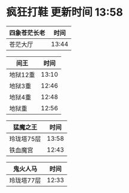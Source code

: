 # 疯狂打鞋 更新时间 13:58

| 四象苍茫长老   | 时间    |
|--------|-------|
| 苍茫大厅 | 13:44 |

| 间王   | 时间    |
|--------|-------|
| 地狱12重 | 13:10 |
| 地狱3重 | 12:46 |
| 地狱4重 | 12:48 |
| 地狱重 | 12:56 |

| 猛魔之王   | 时间    |
|--------|-------|
| 玲珑塔75层 | 13:58 |
| 铁血魔宫 | 12:43 |

| 鬼火人马   | 时间    |
|--------|-------|
| 玲珑塔77层 | 12:33 |